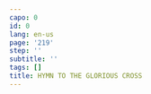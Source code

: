 ```yaml
---
capo: 0
id: 0
lang: en-us
page: '219'
step: ''
subtitle: ''
tags: []
title: HYMN TO THE GLORIOUS CROSS
---
```

